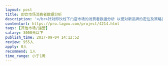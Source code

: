 ```yaml
---                
layout: post       
title: 即饮市场消费者数据分析           
description: '</br>针对即饮线下门店市场的消费者数据分析 以便对新品牌的定位及策略提供数据参考 需要有市场数据分析经验的专人</br>'     
contenturl: https://pro.lagou.com/project/4214.html      
tags: [其他市场/运营]            
salary: 3000元以下          
publish_time: 2017-09-04 14:12:52         
review: 955人                   
apply: 0人                   
recommend: 1人                   
time_range: 小于1周              
---                 
```

